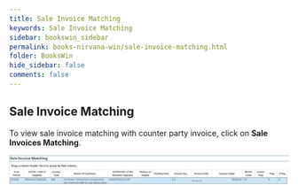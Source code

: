 ```yaml
---
title: Sale Invoice Matching
keywords: Sale Invoice Matching
sidebar: bookswin_sidebar
permalink: books-nirvana-win/sale-invoice-matching.html
folder: BooksWin
hide_sidebar: false
comments: false
---
```


## Sale Invoice Matching

To view sale invoice matching with counter party invoice, click on **Sale Invoices Matching**.

![](/images/sale-invoice-match.jpg)
